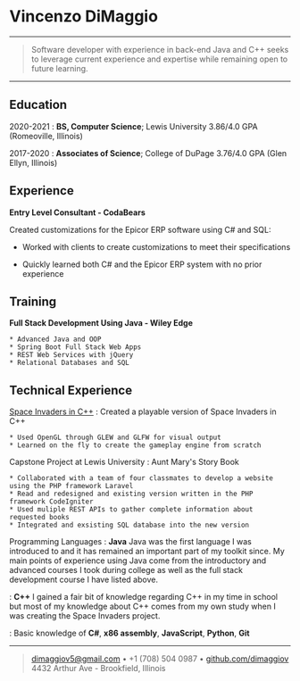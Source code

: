 
Vincenzo DiMaggio
============

----

> Software developer with experience in back-end Java and C++ seeks to 
> leverage current experience and expertise while remaining open to future learning.  

----

Education
---------

2020-2021 
:   **BS, Computer Science**; Lewis University  3.86/4.0 GPA  (Romeoville, Illinois) 

2017-2020
:   **Associates of Science**; College of DuPage  3.76/4.0 GPA  (Glen Ellyn, Illinois) 

Experience
----------

**Entry Level Consultant - CodaBears**

Created customizations for the Epicor ERP software using C# and SQL:

* Worked with clients to create customizations to meet their specifications

* Quickly learned both C# and the Epicor ERP system with no prior experience

Training
--------

**Full Stack Development Using Java - Wiley Edge**

    * Advanced Java and OOP
    * Spring Boot Full Stack Web Apps 
    * REST Web Services with jQuery
    * Relational Databases and SQL

Technical Experience
--------------------

[Space Invaders in C++](https://github.com/dimaggiov/SpaceInvaders)
:   Created a playable version of Space Invaders in C++

    * Used OpenGL through GLEW and GLFW for visual output 
    * Learned on the fly to create the gameplay engine from scratch

Capstone Project at Lewis University
:   Aunt Mary's Story Book

    * Collaborated with a team of four classmates to develop a website using the PHP framework Laravel
    * Read and redesigned and existing version written in the PHP framework CodeIgniter
    * Used muliple REST APIs to gather complete information about requested books    
    * Integrated and exsisting SQL database into the new version

Programming Languages
:   **Java** Java was the first language I was introduced to and it has remained
    an important part of my toolkit since. My main points of experience using Java
    come from the introductory and advanced courses I took during college as well as
    the full stack development course I have listed above.

:   **C++** I gained a fair bit of knowledge regarding C++ in my time in school
    but most of my knowledge about C++ comes from my own study when I was creating the 
    Space Invaders project.

:   Basic knowledge of **C#**, **x86 assembly**, **JavaScript**, **Python**, **Git**

----

> <dimaggiov5@gmail.com> • +1 (708) 504 0987 • [github.com/dimaggiov](https://github.com/dimaggiov)\
> 4432 Arthur Ave - Brookfield, Illinois

